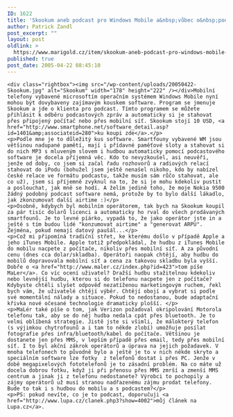 ```yaml
---
ID: 1622
title: 'Skookum aneb podcast pro Windows Mobile a&nbsp;vůbec o&nbsp;podcastu'
author: Patrick Zandl
post_excerpt: ""
layout: post
oldlink: >
  https://www.marigold.cz/item/skookum-aneb-podcast-pro-windows-mobile-a-vubec-o-podcastu
published: true
post_date: 2005-04-22 08:45:10
---
```

	<div class="rightbox"><img src="/wp-content/uploads/20050422-Skookum.jpg" alt="Skookum" width="178" height="222" /></div>Mobilní telefony vybavené microsoftím operačním systémem Windows Mobile nyní mohou být dovybaveny zajímavým kouskem software. Program se jmenuje Skookum a jde o klienta pro podcast. Tímto programem se můžete přihlásit k odběru podcastových zpráv a automaticky si je stahovat přes připojený počítač nebo přes mobilní síť. Skookum stojí 10 USD, <a href="http://www.smartphone.net/software_detail.asp?id=1401&amp;associateid=280">ku koupi zde</a>.</p>
	<p>Podle mne je to důležitý kus software. Smartfouny vybavené WM jsou většinou nadupané pamětí, mají i přídavné paměťové sloty a stahovat si do nich MP3 s mluveným slovem i hudbou automaticky pomocí podcastového software je docela příjemná věc. Kdo to nevyzkoušel, asi neuvěří, jenže od doby, co jsem si začal řadu rozhovorů a radiových relací stahovat do iPodu (bohužel jsem ještě nenašel nikoho, kdo by nabízel české relace ve formátu podcastu, takže musím sám růčo stahovat, ale co už), jsem si příjemně zvyknul na to, že si je mohu kdekoliv pustit a poslouchat, jak mně se hodí. A želím jedině toho, že moje Nokia 9500 žádný podobný podcast software nemá, protože by to bylo další lákadlo, jak zkonzumovat další airtime :)</p>
	<p>Osobně, kdybych byl mobilním operátorem, tak bych na Skookum koupil za pár tisíc dolarů licenci a automaticky ho rval do všech prodávaných smartfounů. Je to levné píárko, vypadá to, že jako operátor jste in a ještě s tím budou lidé "konzumovat airtime" a "generovat ARPU". Zejména, pokud nemají datový paušál...</p>
	<p>Což mi připomíná tradiční střet, ke kterému došlo v případě Apple a jeho iTunes Mobile. Apple totiž předpokládal, že hudbu z iTunes Mobile do mobilu nacpete z počítače, nikoliv přes mobilní síť. A za původní cenu (dnes cca dolar/skladba). Operátoři naopak chtějí, aby hudbu do mobilů dopravovala mobilní síť a cena za takovou skladbu byla vyšší. Dobře o <a href="http://www.maler.cz/index.php?id=423">tom píše MaLer</a>. Co víc ocení uživatel? Dražší hudbu stažitelnou kdekoliv nebo levnější hudbu, kterou si do telefonu nacpete jen z počítače? Kdybyste chtěli slyšet odpověď nezatíženou marketingovým ruchem, řekl bych vám, že uživatelé chtějí výběr. Chtějí obojí a vybrat si podle své momentální nálady a situace. Pokud to nedostanou, bude adaptační křivka nové očesané technologie dramaticky plošší. </p>
	<p>MaLér také píše o tom, jak Verizon požadoval okripolování Motorola telefonu tak, aby se do něj hudba nedala cpát přes bluetooth. Je to velmi oblíbená strategie. Jistě jste si všimli, že málokterý telefon (s výjimkou chytrofounů a i tam to někde zlobí) umožňuje posílat fotografie přes infra/bluetooth/kabel do počítače. Většinou je dostanete jen přes MMS, v lepším případě přes email, tedy přes mobilní síť. I to byl akční zákrok operátorů a úprava na jejich požadavek. V mnoha telefonech to původně bylo a ještě je to v nich někde skryto a speciálním software lze fotky  z telefonů dostat i přes PC. Jenže v době megapixelových fototelefonů je to zásadní problém. Na co máte už docela dobrou fotku, když ji při přenosu přes MMS zmrší a zmenší MMS centrum a jinak ji z telefonu nedostanete? Výrobci to pochopily a zájmy operátorů už musí stranou nadřazenému zájmu prodat telefony. Bude to tak i s hudbou do mobilu a s podcastem?</p>
	<p>PS: pokud nevíte, co je to podcast, doporučuji <a href="http://www.lupa.cz/clanek.php3?show=4002">můj článek na Lupa.cz</a>.
</p>